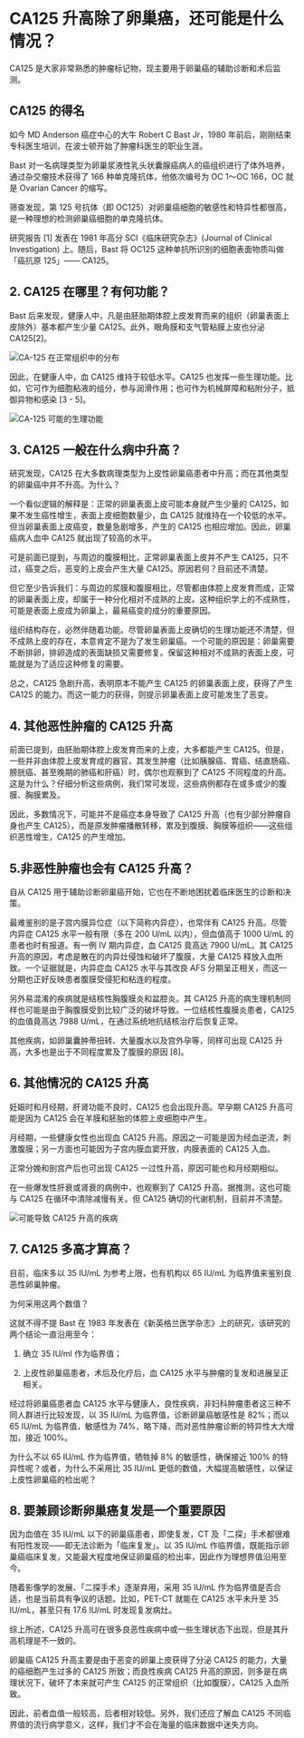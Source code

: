 # CA125 升高除了卵巢癌，还可能是什么情况？

CA125 是大家非常熟悉的肿瘤标记物，现主要用于卵巢癌的辅助诊断和术后监测。

## CA125 的得名

如今 MD Anderson 癌症中心的大牛 Robert C Bast Jr，1980 年前后，刚刚结束专科医生培训，在波士顿开始了肿瘤科医生的职业生涯。

Bast 对一名病理类型为卵巢浆液性乳头状囊腺癌病人的癌组织进行了体外培养，通过杂交瘤技术获得了 166 种单克隆抗体，他依次编号为 OC 1～OC 166，OC 就是 Ovarian Cancer 的缩写。

筛查发现，第 125 号抗体（即 OC125）对卵巢癌细胞的敏感性和特异性都很高，是一种理想的检测卵巢癌细胞的单克隆抗体。

研究报告 [1] 发表在 1981 年高分 SCI《临床研究杂志》(Journal of Clinical Investigation) 上。随后，Bast 将 OC125 这种单抗所识别的细胞表面物质叫做「癌抗原 125」—— CA125。

## 2. CA125 在哪里？有何功能？

Bast 后来发现，健康人中，凡是由胚胎期体腔上皮发育而来的组织（卵巢表面上皮除外）基本都产生少量 CA125。此外，眼角膜和支气管粘膜上皮也分泌 CA125[2]。

![CA-125 在正常组织中的分布](/pics/5_1_biaojiwu1.jpeg)

因此，在健康人中，血 CA125 维持于较低水平。CA125 也发挥一些生理功能。比如，它可作为细胞粘液的组分，参与润滑作用；也可作为机械屏障和粘附分子，抵御异物和感染 [3 - 5]。

![CA-125 可能的生理功能](/pics/5_2_biaojiwu2.jpeg)

## 3. CA125 一般在什么病中升高？

研究发现，CA125 在大多数病理类型为上皮性卵巢癌患者中升高；而在其他类型的卵巢癌中并不升高。为什么？

一个看似逻辑的解释是：正常的卵巢表面上皮可能本身就产生少量的 CA125，如果不发生癌性增生，表面上皮细胞数量少，血 CA125 就维持在一个较低的水平。但当卵巢表面上皮癌变，数量急剧增多，产生的 CA125 也相应增加。因此，卵巢癌病人血中 CA125 就出现了较高的水平。

可是前面已提到，与周边的腹膜相比，正常卵巢表面上皮并不产生 CA125，只不过，癌变之后，恶变的上皮会产生大量 CA125。原因若何？目前还不清楚。

但它至少告诉我们：与周边的浆膜和腹膜相比，尽管都由体腔上皮发育而成，正常的卵巢表面上皮，却属于一种分化相对不成熟的上皮。这种组织学上的不成熟性，可能是表面上皮成为卵巢上，最易癌变的成分的重要原因。

组织结构存在，必然伴随着功能。尽管卵巢表面上皮确切的生理功能还不清楚，但不成熟上皮的存在，本意肯定不是为了发生卵巢癌。一个可能的原因是：卵巢需要不断排卵，排卵造成的表面缺损又需要修复。保留这种相对不成熟的表面上皮，可能就是为了适应这种修复的需要。

总之，CA125 急剧升高，表明原本不能产生 CA125 的卵巢表面上皮，获得了产生 CA125 的能力。而这一能力的获得，则提示卵巢表面上皮可能发生了恶变。

## 4. 其他恶性肿瘤的 CA125 升高

前面已提到，由胚胎期体腔上皮发育而来的上皮，大多都能产生 CA125。但是，一些并非由体腔上皮发育成的器官，其发生肿瘤（比如胰腺癌、胃癌、结直肠癌、膀胱癌、甚至晚期的肺癌和肝癌）时，偶尔也观察到了 CA125 不同程度的升高。这是为什么？仔细分析这些病例，我们常可发现，这些病例都存在或多或少的腹膜、胸膜累及。

因此，多数情况下，可能并不是癌症本身导致了 CA125 升高（也有少部分肿瘤自身也产生 CA125），而是原发肿瘤播散转移，累及到腹膜、胸膜等组织——这些组织恶性增生，CA125 的产生增加。

## 5.非恶性肿瘤也会有 CA125 升高？

自从 CA125 用于辅助诊断卵巢癌开始，它也在不断地困扰着临床医生的诊断和决策。

最难鉴别的是子宫内膜异位症（以下简称内异症），也常伴有 CA125 升高。尽管内异症 CA125 水平一般有限（多在 200 U/mL 以内），但血值高于 1000 U/mL 的患者也时有报道。有一例 IV 期内异症，血 CA125 竟高达 7900 U/mL。其 CA125 升高的原因，考虑是散在的内异灶侵蚀和破坏了腹膜，大量 CA125 释放入血所致。一个证据就是，内异症血 CA125 水平与其改良 AFS 分期呈正相关，而这一分期也正好反映患者腹膜受侵犯和粘连的程度。

另外易混淆的疾病就是结核性胸腹膜炎和盆腔炎。其 CA125 升高的病生理机制同样也可能是由于胸腹膜受到比较广泛的破坏导致。一位结核性腹膜炎患者，CA125 的血值竟高达 7988 U/mL，在通过系统地抗结核治疗后恢复正常。

其他疾病，如卵巢囊肿蒂扭转、大量腹水以及宫外孕等，同样可出现 CA125 升高，大多也是出于不同程度累及了腹膜的原因 [8]。

## 6. 其他情况的 CA125 升高

妊娠时和月经期，肝肾功能不良时，CA125 也会出现升高。早孕期 CA125 升高可能是因为 CA125 会在羊膜和胚胎的体腔上皮细胞中产生。

月经期，一些健康女性也出现血 CA125 升高。原因之一可能是因为经血逆流，刺激腹膜；另一方面也可能因为子宫内膜血窦开放，内膜表面的 CA125 入血。

正常分娩和剖宫产后也可出现 CA125 一过性升高，原因可能也和月经期相似。

在一些爆发性肝衰或肾衰的病例中，也观察到了 CA125 升高。据推测，这也可能与 CA125 在循环中清除减慢有关。但 CA125 确切的代谢机制，目前并不清楚。

![可能导致 CA125 升高的疾病](/pics/5_3_biaojiwu3.jpeg)

## 7. CA125 多高才算高？

目前，临床多以 35 IU/mL 为参考上限，也有机构以 65 IU/mL 为临界值来鉴别良恶性卵巢肿瘤。

为何采用这两个数值？

这就不得不提 Bast 在 1983 年发表在《新英格兰医学杂志》上的研究，该研究的两个结论一直沿用至今：

1. 确立 35 IU/ml 作为临界值；

2. 上皮性卵巢癌患者，术后及化疗后，血 CA125 水平与肿瘤的复发和进展呈正相关。

经过将卵巢癌患者血 CA125 水平与健康人，良性疾病，非妇科肿瘤患者这三种不同人群进行比较发现，以 35 IU/mL 为临界值，诊断卵巢癌敏感性是 82%；而以 65 IU/mL 为临界值，敏感性为 74%，略下降，而对恶性肿瘤诊断的特异性大大增加，接近 100%。

为什么不以 65 IU/mL 作为临界值，牺牲掉 8% 的敏感性，确保接近 100% 的特异性呢？或者，为什么不采用比 35 IU/mL 更低的数值，大幅提高敏感性，以保证上皮性卵巢癌的检出呢？

## 8. 要兼顾诊断卵巢癌复发是一个重要原因

因为血值在 35 IU/mL 以下的卵巢癌患者，即使复发，CT 及「二探」手术都很难有阳性发现——即无法诊断为「临床复发」。以 35 IU/mL 作临界值，既能指示卵巢癌临床复发，又能最大程度地保证卵巢癌的检出率，因此作为理想界值沿用至今。

随着影像学的发展、「二探手术」逐渐弃用，采用 35 IU/mL 作为临界值是否合适，也是当前具有争议的话题。比如，PET-CT 就能在 CA125 水平未升至 35 IU/mL，甚至只有 17.6 IU/mL 时发现复发病灶。

综上所述，CA125 升高可在很多良恶性疾病中或一些生理状态下出现，但是其升高机理是不一致的。

卵巢癌 CA125 升高主要是由于恶变的卵巢上皮获得了分泌 CA125 的能力，大量的癌细胞产生过多的 CA125 所致；而良性疾病 CA125 升高的原因，则多是在病理状况下，破坏了本来就可产生 CA125 的正常组织（比如腹膜），CA125 入血所致。

因此，前者血值一般较高，后者相对较低。另外，我们还应了解血 CA125 不同临界值的流行病学意义，这样，我们才不会在海量的临床数据中迷失方向。
